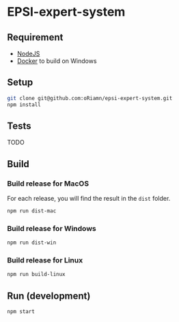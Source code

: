 # EPSI-expert-system

## Requirement

- [NodeJS](https://nodejs.org/en/)
- [Docker](https://www.docker.com/) to build on Windows

## Setup

```bash
git clone git@github.com:oRiamn/epsi-expert-system.git
npm install
```

## Tests

TODO

## Build

### Build release for MacOS

For each release, you will find the result in the `dist` folder.

```bash
npm run dist-mac
```

### Build release for Windows

```bash
npm run dist-win
```

### Build release for Linux

```bash
npm run build-linux
```

## Run (development)

```bash
npm start
```